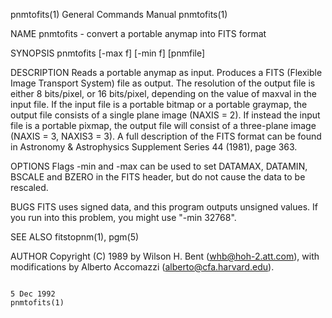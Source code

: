 pnmtofits(1)                                                                            General Commands Manual                                                                           pnmtofits(1)

NAME
       pnmtofits - convert a portable anymap into FITS format

SYNOPSIS
       pnmtofits [-max f] [-min f] [pnmfile]

DESCRIPTION
       Reads  a portable anymap as input.  Produces a FITS (Flexible Image Transport System) file as output.  The resolution of the output file is either 8 bits/pixel, or 16 bits/pixel, depending on
       the value of maxval in the input file.  If the input file is a portable bitmap or a portable graymap, the output file consists of a single plane image (NAXIS = 2). If instead the  input  file
       is  a  portable pixmap, the output file will consist of a three-plane image (NAXIS = 3, NAXIS3 = 3).  A full description of the FITS format can be found in Astronomy & Astrophysics Supplement
       Series 44 (1981), page 363.

OPTIONS
       Flags -min and -max can be used to set DATAMAX, DATAMIN, BSCALE and BZERO in the FITS header, but do not cause the data to be rescaled.

BUGS
       FITS uses signed data, and this program outputs unsigned values. If you run into this problem, you might use "-min 32768".

SEE ALSO
       fitstopnm(1), pgm(5)

AUTHOR
       Copyright (C) 1989 by Wilson H. Bent (whb@hoh-2.att.com), with modifications by Alberto Accomazzi (alberto@cfa.harvard.edu).

                                                                                              5 Dec 1992                                                                                  pnmtofits(1)
